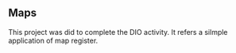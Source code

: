## Maps

This project was did to complete the DIO activity. It refers a silmple application of map register.
